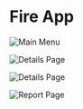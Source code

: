# Fire App

![Main Menu](demo/MainMenu.jpg)

![Details Page](demo/DetailsPage.jpg)

![Details Page](demo/DetailsPage1.jpg)

![Report Page](demo/ReportPage.jpg)